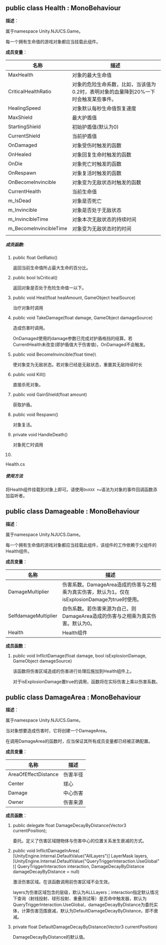 ## public class Health : MonoBehaviour

**描述**：

属于namespace Unity.NJUCS.Game。

每一个拥有生命值的游戏对象都应当挂载此组件。

**成员变量**：

| 名称                   | 描述                                                         |
| ---------------------- | ------------------------------------------------------------ |
| MaxHealth              | 对象的最大生命值                                             |
| CriticalHealthRatio    | 对象的危险生命系数，比如，当该值为0.2时，表明对象的血量降到20%一下时会触发某些事件。 |
| HealingSpeed           | 对象默认每秒生命值恢复速度                                   |
| MaxShield              | 最大护盾值                                                   |
| StartingShield         | 初始护盾值(默认为0)                                          |
| CurrentShield          | 当前护盾值                                                   |
| OnDamaged              | 对象受伤时触发的函数                                         |
| OnHealed               | 对象回复生命时触发的函数                                     |
| OnDie                  | 对象死亡时触发的函数                                         |
| OnRespawn              | 对象复活时触发的函数                                         |
| OnBecomeInvincible     | 对象变为无敌状态时触发的函数                                 |
| CurrentHealth          | 当前生命值                                                   |
| m_IsDead               | 对象是否死亡                                                 |
| m_Invincible           | 对象是否处于无敌状态                                         |
| m_InvincibleTime       | 对象本次无敌状态的持续时间                                   |
| m_BecomeInvincibleTime | 对象变为无敌状态时的时间                                     |
|                        |                                                              |

##### **成员函数**:

1. public float GetRatio()

   返回当前生命值所占最大生命的百分比。

2. public bool IsCritical()

   返回对象是否处于危险生命值一以下。

3. public void Heal(float healAmount, GameObject healSource)

   治疗对象时调用

4. public void TakeDamage(float damage, GameObject damageSource)

   造成伤害时调用。

   OnDamaged使用的damage参数已完成对护盾格挡的结算。若CurrentHealth未改变(即护盾值大于伤害值)，OnDamaged不会触发。

5. public void BecomeInvincible(float time)\

   使对象变为无敌状态。若对象已经是无敌状态，重置其无敌持续时长

6. public void Kill()

   直接杀死对象。

7. public void GainShield(float amount)

   获取护盾。

8. public void Respawn()

   对象复活。

9. private void HandleDeath()

   对象死亡时调用

10. 

Health.cs

##### 使用方法

将Health组件挂载到对象上即可。请使用`OnXXX +=`语法为对象的事件回调函数添加监听者。

## public class Damageable : MonoBehaviour

**描述**：

属于namespace Unity.NJUCS.Game。

每一个拥有生命值的游戏对象都应当挂载此组件，该组件的工作依赖于父组件的Health组件。

**成员变量**：

| 名称                 | 描述                                                         |
| -------------------- | ------------------------------------------------------------ |
| DamageMultiplier     | 伤害系数。DamageArea造成的伤害与之相乘为真实伤害，默认为1。仅在isExplosionDamage为true时使用。 |
| SelfdamageMultiplier | 自伤系数。若伤害来源为自己，则DamageArea造成的伤害与之相乘为真实伤害。默认为0。 |
| Health               | Health组件                                                   |



**成员函数**：

1. public void InflictDamage(float damage, bool isExplosionDamage, GameObject damageSource)

   该函数将伤害区域造成的伤害进行处理后施加到Health组件上。
   
   对于isExplosionDamage置true的调用，函数将在实际伤害上乘以伤害系数。



## public class DamageArea : MonoBehaviour

**描述**：

属于namespace Unity.NJUCS.Game。

当对象想要造成伤害时，它将创建一个DamageArea。

在调用DamageArea的函数时，应当保证其所有成员变量都已经被正确配置。

**成员变量**：

| 名称                 | 描述     |
| -------------------- | -------- |
| AreaOfEffectDistance | 伤害半径 |
| Center               | 球心     |
| Damage               | 中心伤害 |
| Owner                | 伤害来源 |

**成员函数**：

1. public delegate float DamageDecayByDistance(Vector3 currentPosition);

   委托。定义了伤害区域随物体与伤害中心的位置关系发生衰减的方式。

2. public void InflictDamageInArea(
   [UnityEngine.Internal.DefaultValue("AllLayers")] LayerMask layers,            [UnityEngine.Internal.DefaultValue("QueryTriggerInteraction.UseGlobal")] QueryTriggerInteraction interaction,
   DamageDecayByDistance damageDecayByDistance = null)

   激活伤害区域。在该函数调用前伤害区域不会生效。

   layers为伤害区域包含的层级，默认为ALLLayers；interaction指定默认情况下查询（射线投射、球形投射、重叠测试等）是否命中触发器，默认为QueryTriggerInteraction.UseGlobal，damageDecayByDistance为委托实体，计算伤害范围衰减，默认为DefaultDamageDecayByDistance，即不衰减。

3. private float DefaultDamageDecayByDistance(Vector3 currentPosition)

   DamageDecayByDistance的默认值。